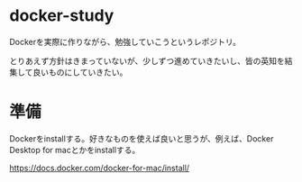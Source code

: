# docker-study
Dockerを実際に作りながら、勉強していこうというレポジトリ。

とりあえず方針はきまっていないが、少しずつ進めていきたいし、皆の英知を結集して良いものにしていきたい。

# 準備
Dockerをinstallする。好きなものを使えば良いと思うが、例えば、Docker Desktop for macとかをinstallする。

https://docs.docker.com/docker-for-mac/install/
